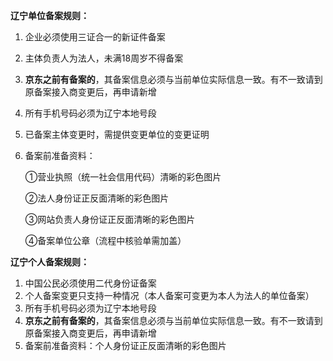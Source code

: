 **辽宁单位备案规则：**

1. 企业必须使用三证合一的新证件备案

2. 主体负责人为法人，未满18周岁不得备案

3. **京东之前有备案的**，其备案信息必须与当前单位实际信息一致。有不一致请到原备案接入商变更后，再申请新增

4. 所有手机号码必须为辽宁本地号段

5. 已备案主体变更时，需提供变更单位的变更证明

6. 备案前准备资料：

   ①营业执照（统一社会信用代码）清晰的彩色图片

   ②法人身份证正反面清晰的彩色图片

   ③网站负责人身份证正反面清晰的彩色图片

   ④备案单位公章（流程中核验单需加盖）

**辽宁个人备案规则：**

1. 中国公民必须使用二代身份证备案
2. 个人备案变更只支持一种情况（本人备案可变更为本人为法人的单位备案）
3. 所有手机号码必须为辽宁本地号段
4. **京东之前有备案的**，其备案信息必须与当前单位实际信息一致。有不一致请到原备案接入商变更后，再申请新增
5. 备案前准备资料：个人身份证正反面清晰的彩色图片